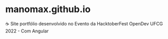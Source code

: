 # manomax.github.io
:coffee: Site portfólio desenvolvido no Evento da HacktoberFest OpenDev UFCG 2022 - Com Angular
